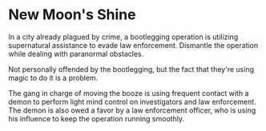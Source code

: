 # New Moon's Shine

In a city already plagued by crime, a bootlegging operation is utilizing supernatural assistance to evade law enforcement. Dismantle the operation while dealing with paranormal obstacles.

Not personally offended by the bootlegging, but the fact that they're using magic to do it is a problem.

The gang in charge of moving the booze is using frequent contact with a demon to perform light mind control on investigators and law enforcement. The demon is also owed a favor by a law enforcement officer, who is using his influence to keep the operation running smoothly. 
